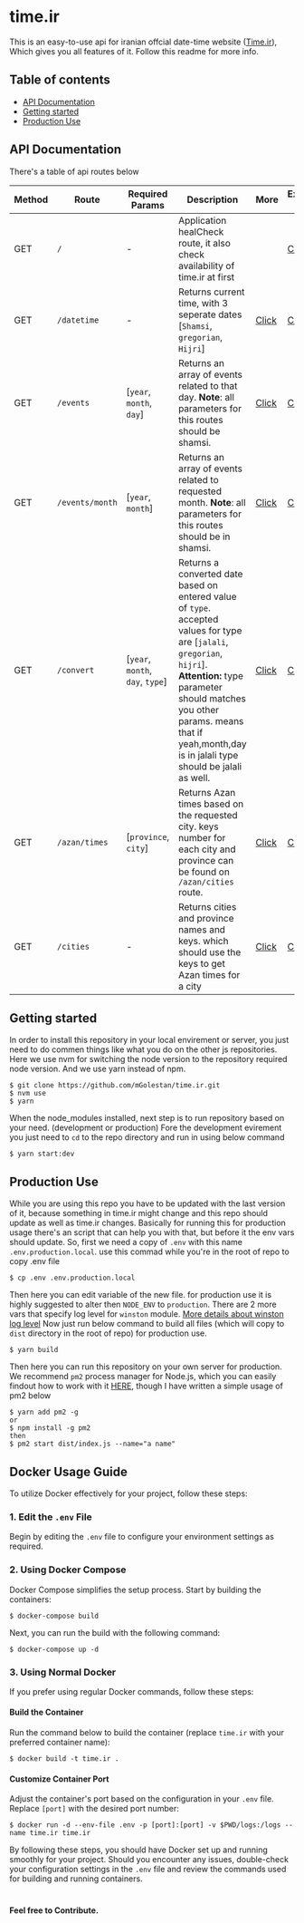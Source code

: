 # time.ir

This is an easy-to-use api for iranian offcial date-time website ([Time.ir](http://time.ir)), Which gives you all features of it. Follow this readme for more info.

## Table of contents

* [API Documentation](https://github.com/mGolestan/time.ir#api-documentation)
* [Getting started](https://github.com/mGolestan/time.ir#getting-started)
* [Production Use](https://github.com/mGolestan/time.ir#production-use)

## API Documentation

There's a table of api routes below

| Method | Route           | Required Params                  | Description                                                                                                                                                                                                                                                       | More                                                                                    | Example Calls                                                            |
| ------ | --------------- | -------------------------------- | ----------------------------------------------------------------------------------------------------------------------------------------------------------------------------------------------------------------------------------------------------------------- | --------------------------------------------------------------------------------------- | ------------------------------------------------------------------------ |
| GET    | `/`             | -                                | Application healCheck route, it also check availability of time.ir at first                                                                                                                                                                                       |                                                                                         | [Click](http://46.4.162.92/)                                             |
| GET    | `/datetime`     | -                                | Returns current time, with 3 seperate dates [`Shamsi`, `gregorian`, `Hijri`]                                                                                                                                                                                      | [Click](https://github.com/mGolestan/time.ir/blob/master/doc/routes/currentDateTime.md) | [Click](http://46.4.162.92/datetime)                                     |
| GET    | `/events`       | [`year`, `month`, `day`]         | Returns an array of events related to that day. **Note**: all parameters for this routes should be shamsi.                                                                                                                                                        | [Click](https://github.com/mGolestan/time.ir/blob/master/doc/routes/events.md)          | [Click](http://46.4.162.92/events?year=1397&month=07&day=14)             |
| GET    | `/events/month` | [`year`, `month`]                | Returns an array of events related to requested month. **Note**: all parameters for this routes should be in shamsi.                                                                                                                                              | [Click](https://github.com/mGolestan/time.ir/blob/master/doc/routes/monthEvents.md)     | [Click](http://46.4.162.92/events/month?year=1397&month=07)              |
| GET    | `/convert`      | [`year`, `month`, `day`, `type`] | Returns a converted date based on entered value of `type`. accepted values for type are [`jalali`, `gregorian`, `hijri`]. **Attention:** type parameter should matches you other params. means that if yeah,month,day is in jalali type should be jalali as well. | [Click](https://github.com/mGolestan/time.ir/blob/master/doc/routes/convertDate.md)     | [Click](http://46.4.162.92/convert?year=1397&month=7&day=19&type=jalali) |
| GET    | `/azan/times`   | [`province`, `city`]             | Returns Azan times based on the requested city. keys number for each city and province can be found on `/azan/cities` route.                                                                                                                                      | [Click](https://github.com/mGolestan/time.ir/blob/master/doc/routes/azan.md)            | [Click](http://46.4.162.92/azan/times?province=8&city=95)                |
| GET    | `/cities`       | -                                | Returns cities and province names and keys. which should use the keys to get Azan times for a city                                                                                                                                                                | [Click](https://github.com/mGolestan/time.ir/blob/master/doc/routes/cities.md)          | [Click](http://46.4.162.92/azan/cities)                                  |

## Getting started

In order to install this repository in your local envirement or server, you just need to do commen things like what you do on the other js repositories.
<br/>Here we use nvm for switching the node version to the repository required node version. And we use yarn instead of npm.

```
$ git clone https://github.com/mGolestan/time.ir.git
$ nvm use
$ yarn
```

When the node_modules installed, next step is to run repository based on your need. (development or production)
Fore the development evirement you just need to `cd` to the repo directory and run in using below command

```
$ yarn start:dev
```

## Production Use

While you are using this repo you have to be updated with the last version of it, because something in time.ir might change and this repo should update as well as time.ir changes.
Basically for running this for production usage there's an script that can help you with that, but before it the env vars should update. So, first we need a copy of `.env` with this name `.env.production.local`. use this commad while you're in the root of repo to copy .env file

```
$ cp .env .env.production.local
```

Then here you can edit variable of the new file. for production use it is highly suggested to alter then `NODE_ENV` to `production`.
There are 2 more vars that specify log level for `winston` module. [More details about winston log level](https://github.com/winstonjs/winston#logging)
Now just run below command to build all files (which will copy to `dist` directory in the root of repo) for production use.

```
$ yarn build
```

Then here you can run this repository on your own server for production. We recommend `pm2` process manager for Node.js, which you can easily findout how to work with it [HERE](https://pm2.io/runtime/), though I have written a simple usage of pm2 below

```
$ yarn add pm2 -g
or
$ npm install -g pm2
then
$ pm2 start dist/index.js --name="a name"
```
## Docker Usage Guide

To utilize Docker effectively for your project, follow these steps:

### 1. Edit the `.env` File
Begin by editing the `.env` file to configure your environment settings as required.

### 2. Using Docker Compose
Docker Compose simplifies the setup process. Start by building the containers:
```
$ docker-compose build
```
Next, you can run the build with the following command:
```
$ docker-compose up -d
```

### 3. Using Normal Docker
If you prefer using regular Docker commands, follow these steps:

#### Build the Container
Run the command below to build the container (replace `time.ir` with your preferred container name):
```
$ docker build -t time.ir .
```

#### Customize Container Port
Adjust the container's port based on the configuration in your `.env` file. Replace `[port]` with the desired port number:
```
$ docker run -d --env-file .env -p [port]:[port] -v $PWD/logs:/logs --name time.ir time.ir
```

By following these steps, you should have Docker set up and running smoothly for your project. Should you encounter any issues, double-check your configuration settings in the `.env` file and review the commands used for building and running containers.

#

**Feel free to Contribute.**
